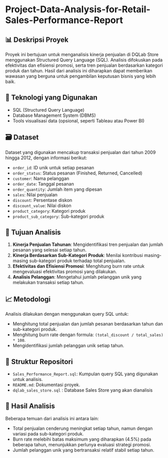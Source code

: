 # Project-Data-Analysis-for-Retail-Sales-Performance-Report

## 📊 Deskripsi Proyek

Proyek ini bertujuan untuk menganalisis kinerja penjualan di DQLab Store menggunakan Structured Query Language (SQL). Analisis difokuskan pada efektivitas dan efisiensi promosi, serta tren penjualan berdasarkan kategori produk dan tahun. Hasil dari analisis ini diharapkan dapat memberikan wawasan yang berguna untuk pengambilan keputusan bisnis yang lebih baik.

## 🧰 Teknologi yang Digunakan

- SQL (Structured Query Language)
- Database Management System (DBMS)
- Tools visualisasi data (opsional, seperti Tableau atau Power BI)

## 🗃️ Dataset

Dataset yang digunakan mencakup transaksi penjualan dari tahun 2009 hingga 2012, dengan informasi berikut:

- `order_id`: ID unik untuk setiap pesanan
- `order_status`: Status pesanan (Finished, Returned, Cancelled)
- `customer`: Nama pelanggan
- `order_date`: Tanggal pesanan
- `order_quantity`: Jumlah item yang dipesan
- `sales`: Nilai penjualan
- `discount`: Persentase diskon
- `discount_value`: Nilai diskon
- `product_category`: Kategori produk
- `product_sub_category`: Sub-kategori produk

## 🎯 Tujuan Analisis

1. **Kinerja Penjualan Tahunan**: Mengidentifikasi tren penjualan dan jumlah pesanan yang selesai setiap tahun.
2. **Kinerja Berdasarkan Sub-Kategori Produk**: Menilai kontribusi masing-masing sub-kategori produk terhadap total penjualan.
3. **Efektivitas dan Efisiensi Promosi**: Menghitung burn rate untuk mengevaluasi efektivitas promosi yang dilakukan.
4. **Analisis Pelanggan**: Mengetahui jumlah pelanggan unik yang melakukan transaksi setiap tahun.

## 📈 Metodologi

Analisis dilakukan dengan menggunakan query SQL untuk:

- Menghitung total penjualan dan jumlah pesanan berdasarkan tahun dan sub-kategori produk.
- Menghitung burn rate dengan formula: `(total_discount / total_sales) * 100`.
- Mengidentifikasi jumlah pelanggan unik setiap tahun.

## 📂 Struktur Repositori

- `Sales_Performance_Report.sql`: Kumpulan query SQL yang digunakan untuk analisis.
- `README.md`: Dokumentasi proyek.
- `dqlab_sales_store.sql` : Database Sales Store yang akan dianalisis

## 📌 Hasil Analisis

Beberapa temuan dari analisis ini antara lain:

- Total penjualan cenderung meningkat setiap tahun, namun dengan variasi pada sub-kategori produk.
- Burn rate melebihi batas maksimum yang diharapkan (4.5%) pada beberapa tahun, menunjukkan perlunya evaluasi strategi promosi.
- Jumlah pelanggan unik yang bertransaksi relatif stabil setiap tahun.
